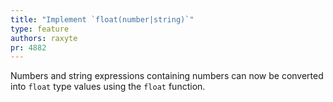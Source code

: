 ```yaml
---
title: "Implement `float(number|string)`"
type: feature
authors: raxyte
pr: 4882
---
```


Numbers and string expressions containing numbers can now be converted into
`float` type values using the `float` function.
